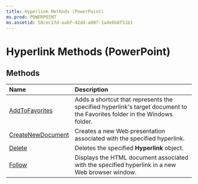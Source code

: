 ```yaml
---
title: Hyperlink Methods (PowerPoint)
ms.prod: POWERPOINT
ms.assetid: 50cec1fd-aabf-42dd-a007-1a4e6b8f51b1
---
```



# Hyperlink Methods (PowerPoint)

## Methods



|**Name**|**Description**|
|:-----|:-----|
|[AddToFavorites](hyperlink-addtofavorites-method-powerpoint.md)|Adds a shortcut that represents the specified hyperlink's target document to the Favorites folder in the Windows folder.|
|[CreateNewDocument](hyperlink-createnewdocument-method-powerpoint.md)|Creates a new Web presentation associated with the specified hyperlink.|
|[Delete](hyperlink-delete-method-powerpoint.md)|Deletes the specified  **Hyperlink** object.|
|[Follow](hyperlink-follow-method-powerpoint.md)|Displays the HTML document associated with the specified hyperlink in a new Web browser window.|

